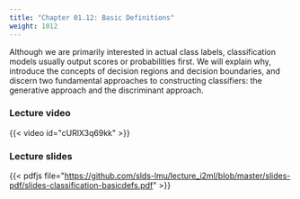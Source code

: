 ```yaml
---
title: "Chapter 01.12: Basic Definitions"
weight: 1012
---
```

Although we are primarily interested in actual class labels, classification models usually output scores or probabilities first. We will explain why, introduce the concepts of decision regions and decision boundaries, and discern two fundamental approaches to constructing classifiers: the generative approach and the discriminant approach.

<!--more-->

### Lecture video

{{< video id="cURlX3q69kk" >}}

### Lecture slides

{{< pdfjs file="https://github.com/slds-lmu/lecture_i2ml/blob/master/slides-pdf/slides-classification-basicdefs.pdf" >}}
